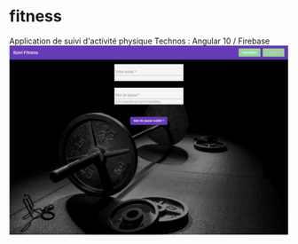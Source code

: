 # fitness
Application de suivi d'activité physique
Technos : Angular 10 / Firebase
![Alt text](image.png?raw=true "Optional Title")
